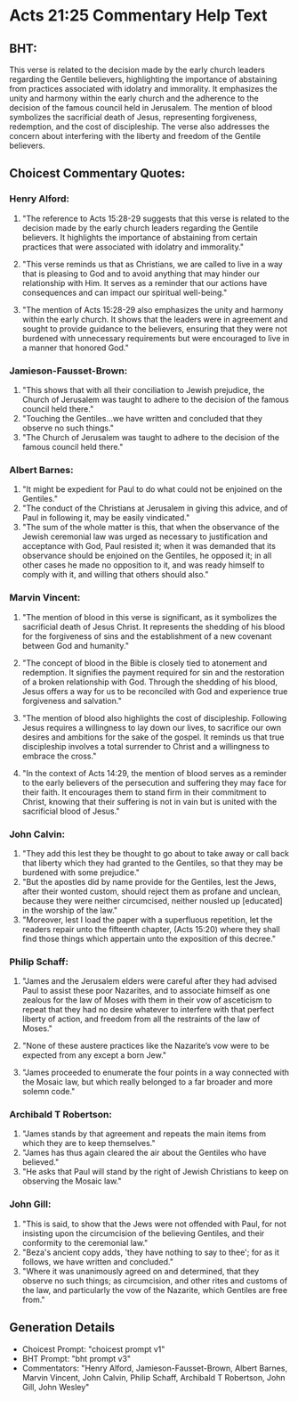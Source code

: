 # Acts 21:25 Commentary Help Text

## BHT:
This verse is related to the decision made by the early church leaders regarding the Gentile believers, highlighting the importance of abstaining from practices associated with idolatry and immorality. It emphasizes the unity and harmony within the early church and the adherence to the decision of the famous council held in Jerusalem. The mention of blood symbolizes the sacrificial death of Jesus, representing forgiveness, redemption, and the cost of discipleship. The verse also addresses the concern about interfering with the liberty and freedom of the Gentile believers.

## Choicest Commentary Quotes:
### Henry Alford:
1. "The reference to Acts 15:28-29 suggests that this verse is related to the decision made by the early church leaders regarding the Gentile believers. It highlights the importance of abstaining from certain practices that were associated with idolatry and immorality."

2. "This verse reminds us that as Christians, we are called to live in a way that is pleasing to God and to avoid anything that may hinder our relationship with Him. It serves as a reminder that our actions have consequences and can impact our spiritual well-being."

3. "The mention of Acts 15:28-29 also emphasizes the unity and harmony within the early church. It shows that the leaders were in agreement and sought to provide guidance to the believers, ensuring that they were not burdened with unnecessary requirements but were encouraged to live in a manner that honored God."

### Jamieson-Fausset-Brown:
1. "This shows that with all their conciliation to Jewish prejudice, the Church of Jerusalem was taught to adhere to the decision of the famous council held there." 
2. "Touching the Gentiles...we have written and concluded that they observe no such things." 
3. "The Church of Jerusalem was taught to adhere to the decision of the famous council held there."

### Albert Barnes:
1. "It might be expedient for Paul to do what could not be enjoined on the Gentiles."
2. "The conduct of the Christians at Jerusalem in giving this advice, and of Paul in following it, may be easily vindicated."
3. "The sum of the whole matter is this, that when the observance of the Jewish ceremonial law was urged as necessary to justification and acceptance with God, Paul resisted it; when it was demanded that its observance should be enjoined on the Gentiles, he opposed it; in all other cases he made no opposition to it, and was ready himself to comply with it, and willing that others should also."

### Marvin Vincent:
1. "The mention of blood in this verse is significant, as it symbolizes the sacrificial death of Jesus Christ. It represents the shedding of his blood for the forgiveness of sins and the establishment of a new covenant between God and humanity."

2. "The concept of blood in the Bible is closely tied to atonement and redemption. It signifies the payment required for sin and the restoration of a broken relationship with God. Through the shedding of his blood, Jesus offers a way for us to be reconciled with God and experience true forgiveness and salvation."

3. "The mention of blood also highlights the cost of discipleship. Following Jesus requires a willingness to lay down our lives, to sacrifice our own desires and ambitions for the sake of the gospel. It reminds us that true discipleship involves a total surrender to Christ and a willingness to embrace the cross."

4. "In the context of Acts 14:29, the mention of blood serves as a reminder to the early believers of the persecution and suffering they may face for their faith. It encourages them to stand firm in their commitment to Christ, knowing that their suffering is not in vain but is united with the sacrificial blood of Jesus."

### John Calvin:
1. "They add this lest they be thought to go about to take away or call back that liberty which they had granted to the Gentiles, so that they may be burdened with some prejudice." 
2. "But the apostles did by name provide for the Gentiles, lest the Jews, after their wonted custom, should reject them as profane and unclean, because they were neither circumcised, neither nousled up [educated] in the worship of the law." 
3. "Moreover, lest I load the paper with a superfluous repetition, let the readers repair unto the fifteenth chapter, (Acts 15:20) where they shall find those things which appertain unto the exposition of this decree."

### Philip Schaff:
1. "James and the Jerusalem elders were careful after they had advised Paul to assist these poor Nazarites, and to associate himself as one zealous for the law of Moses with them in their vow of asceticism to repeat that they had no desire whatever to interfere with that perfect liberty of action, and freedom from all the restraints of the law of Moses." 

2. "None of these austere practices like the Nazarite’s vow were to be expected from any except a born Jew." 

3. "James proceeded to enumerate the four points in a way connected with the Mosaic law, but which really belonged to a far broader and more solemn code."

### Archibald T Robertson:
1. "James stands by that agreement and repeats the main items from which they are to keep themselves."
2. "James has thus again cleared the air about the Gentiles who have believed."
3. "He asks that Paul will stand by the right of Jewish Christians to keep on observing the Mosaic law."

### John Gill:
1. "This is said, to show that the Jews were not offended with Paul, for not insisting upon the circumcision of the believing Gentiles, and their conformity to the ceremonial law."
2. "Beza's ancient copy adds, 'they have nothing to say to thee'; for as it follows, we have written and concluded."
3. "Where it was unanimously agreed on and determined, that they observe no such things; as circumcision, and other rites and customs of the law, and particularly the vow of the Nazarite, which Gentiles are free from."


## Generation Details
- Choicest Prompt: "choicest prompt v1"
- BHT Prompt: "bht prompt v3"
- Commentators: "Henry Alford, Jamieson-Fausset-Brown, Albert Barnes, Marvin Vincent, John Calvin, Philip Schaff, Archibald T Robertson, John Gill, John Wesley"
